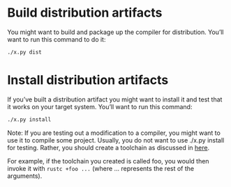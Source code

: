 # Build distribution artifacts

You might want to build and package up the compiler for distribution.
You’ll want to run this command to do it:

   ```bash
   ./x.py dist
   ```

# Install distribution artifacts

If you’ve built a distribution artifact you might want to install it and
test that it works on your target system. You’ll want to run this command:

   ```bash
   ./x.py install
   ```

   Note: If you are testing out a modification to a compiler, you
   might want to use it to compile some project.
   Usually, you do not want to use ./x.py install for testing.
   Rather, you should create a toolchain as discussed in
   [here][create-rustup-toolchain].

   For example, if the toolchain you created is called foo, you
   would then invoke it with `rustc +foo ...` (where ... represents
   the rest of the arguments).

[create-rustup-toolchain]: ./how-to-build-and-run.md#creating-a-rustup-toolchain